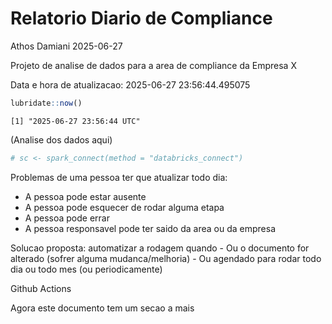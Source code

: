 # Relatorio Diario de Compliance
Athos Damiani
2025-06-27

Projeto de analise de dados para a area de compliance da Empresa X

Data e hora de atualizacao: 2025-06-27 23:56:44.495075

``` r
lubridate::now()
```

    [1] "2025-06-27 23:56:44 UTC"

(Analise dos dados aqui)

``` r
# sc <- spark_connect(method = "databricks_connect")
```

Problemas de uma pessoa ter que atualizar todo dia:

-   A pessoa pode estar ausente
-   A pessoa pode esquecer de rodar alguma etapa
-   A pessoa pode errar
-   A pessoa responsavel pode ter saido da area ou da empresa

Solucao proposta: automatizar a rodagem quando - Ou o documento for
alterado (sofrer alguma mudanca/melhoria) - Ou agendado para rodar todo
dia ou todo mes (ou periodicamente)

Github Actions

Agora este documento tem um secao a mais
